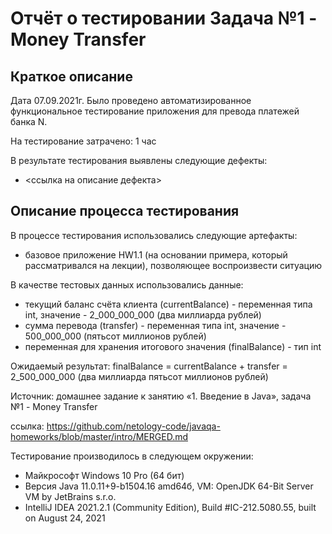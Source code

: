 # Отчёт о тестировании Задача №1 - Money Transfer

## Краткое описание

Дата 07.09.2021г. Было проведено автоматизированное функциональное тестирование приложения для превода платежей банка N.

На тестирование затрачено: 1 час

В результате тестирования выявлены следующие дефекты:
* <ссылка на описание дефекта>

## Описание процесса тестирования

В процессе тестирования использовались следующие артефакты:
* базовое приложение HW1.1 (на основании примера, который рассматривался на лекции), позволяющее воспроизвести ситуацию

В качестве тестовых данных использовались данные:
* текущий баланс счёта клиента (currentBalance) - переменная типа int, значение - 2_000_000_000 (два миллиарда рублей)
* сумма перевода (transfer) - переменная типа int, значение - 500_000_000 (пятьсот миллионов рублей)
* переменная для хранения итогового значения (finalBalance) - тип int 

Ожидаемый результат:  finalBalance = currentBalance + transfer = 2_500_000_000 (два миллиарда пятьсот миллионов рублей)

Источник: домашнее задание к занятию «1. Введение в Java», задача №1 - Money Transfer

ссылка: https://github.com/netology-code/javaqa-homeworks/blob/master/intro/MERGED.md

Тестирование производилось в следующем окружении:
* Майкрософт Windows 10 Pro (64 бит)
* Версия Java 11.0.11+9-b1504.16 amd64б, VM: OpenJDK 64-Bit Server VM by JetBrains s.r.o.
* IntelliJ IDEA 2021.2.1 (Community Edition), Build #IC-212.5080.55, built on August 24, 2021
  

